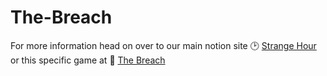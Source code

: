# The-Breach

For more information head on over to our main notion site 🕑 [Strange Hour](https://strangehour.notion.site/Strange-Hour-d58f0dd5f88c4caa87593e0e556e847a) or this specific game at 🔧 [The Breach](https://strangehour.notion.site/strangehour/The-Void-Breach-e364d662d7a14f5dbcd3398737ff9b34)
